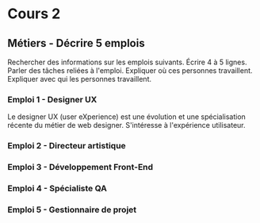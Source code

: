 # Cours 2
## Métiers - Décrire 5 emplois 
Rechercher des informations sur les emplois suivants. Écrire 4 à 5 lignes. Parler des tâches reliées à l'emploi. Expliquer où ces personnes travaillent. Expliquer avec qui les personnes travaillent. 

### Emploi 1 - Designer UX
Le designer UX (user eXperience) est une évolution et une spécialisation récente du métier de web designer. S'intéresse à l'expérience utilisateur.

### Emploi 2 - Directeur artistique


### Emploi 3 - Développement Front-End


### Emploi 4 - Spécialiste QA


### Emploi 5 - Gestionnaire de projet


